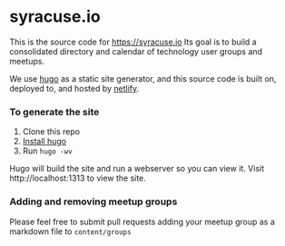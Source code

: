 # syracuse.io

This is the source code for https://syracuse.io Its goal is to build a consolidated
directory and calendar of technology user groups and meetups.

We use [hugo](https://gohugo.io) as a static site generator, and this source code
is built on, deployed to, and hosted by [netlify](https://www.netlify.com).

### To generate the site

1. Clone this repo
2. [Install hugo](https://gohugo.io/getting-started/installing)
3. Run `hugo -wv`

Hugo will build the site and run a webserver so you can view it.  Visit
http://localhost:1313 to view the site.

### Adding and removing meetup groups

Please feel free to submit pull requests adding your meetup group  as
a markdown file to `content/groups`

